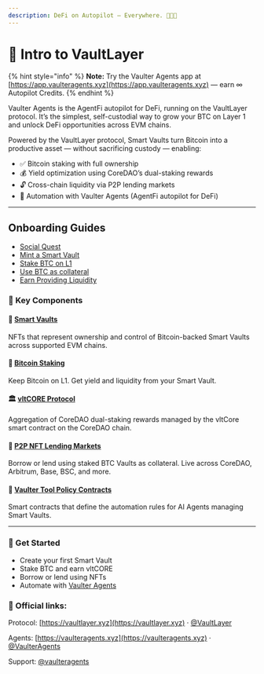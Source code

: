 ```yaml
---
description: DeFi on Autopilot — Everywhere. 💼🚀✨
---
```


# 👋 Intro to VaultLayer

{% hint style="info" %}
**Note:** Try the Vaulter Agents app at [https://app.vaulteragents.xyz](https://app.vaulteragents.xyz) — earn ∞ Autopilot Credits.
{% endhint %}

Vaulter Agents is the AgentFi autopilot for DeFi, running on the VaultLayer protocol. It’s the simplest, self-custodial way to grow your BTC on Layer 1 and unlock DeFi opportunities across EVM chains.

Powered by the VaultLayer protocol, Smart Vaults turn Bitcoin into a productive asset — without sacrificing custody — enabling:

* ✅ Bitcoin staking with full ownership
* 💰 Yield optimization using CoreDAO’s dual-staking rewards
* 🔓 Cross-chain liquidity via P2P lending markets
* 🤖 Automation with Vaulter Agents (AgentFi autopilot for DeFi)

***

## Onboarding Guides

* [Social Quest](/points/social-quest.md)
* [Mint a Smart Vault](/points/mint-a-smart-vault.md)
* [Stake BTC on L1](/points/test-btc-staking.md)
* [Use BTC as collateral](/points/borrow-usdcore-with-nft.md)
* [Earn Providing Liquidity](/points/lend-usdcore.md)


### 🧩 Key Components

#### 🧠 [Smart Vaults](https://docs.vaultlayer.xyz/components/smart-vaults)

NFTs that represent ownership and control of Bitcoin-backed Smart Vaults across supported EVM chains.

#### 🚀 [Bitcoin Staking](bitcoin-staking.md)

Keep Bitcoin on L1. Get yield and liquidity from your Smart Vault.

#### 🏛️ [vltCORE Protocol](https://docs.vaultlayer.xyz/components/vltcore)

Aggregation of CoreDAO dual-staking rewards managed by the vltCore smart contract on the CoreDAO chain.

#### 🤝 [P2P NFT Lending Markets](https://docs.vaultlayer.xyz/components/p2p-liquidity)

Borrow or lend using staked BTC Vaults as collateral. Live across CoreDAO, Arbitrum, Base, BSC, and more.

#### 🔐 [Vaulter Tool Policy Contracts](https://docs.vaultlayer.xyz/components/vaulter-ai-agent)

Smart contracts that define the automation rules for AI Agents managing Smart Vaults.

***

### 🚀 Get Started

* Create your first Smart Vault
* Stake BTC and earn vltCORE
* Borrow or lend using NFTs
* Automate with [Vaulter Agents](../)

### 📌 Official links:

Protocol: [https://vaultlayer.xyz](https://vaultlayer.xyz) · [@VaultLayer](https://x.com/VaultLayer)

Agents: [https://vaulteragents.xyz](https://vaulteragents.xyz) · [@VaulterAgents](https://x.com/VaulterAgents)

Support: [@vaulteragents](https://t.me/vaulteragents)  
